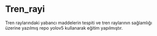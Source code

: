 # Tren_rayi
Tren raylarındaki yabancı maddelerin tespiti ve tren raylarının sağlamlığı üzerine yazılmış repo
yolov5 kullanarak eğitim yapılmıştır.
